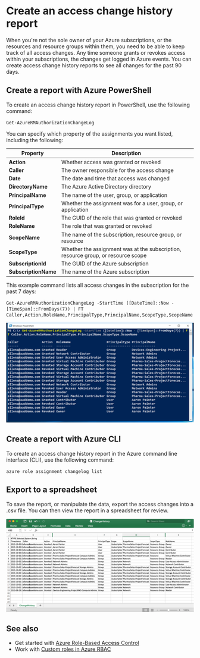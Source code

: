 <properties
	pageTitle="Create an access change history report | Microsoft Azure"
	description="Generate a report that lists all changes in access to your Azure subscriptions with Role-Based Access Control over the past 90 days."
	services="active-directory"
	documentationCenter=""
	authors="kgremban"
	manager="femila"
	editor=""/>

<tags
	ms.service="active-directory"
	ms.devlang="na"
	ms.topic="article"
	ms.tgt_pltfrm="na"
	ms.workload="identity"
	ms.date="04/28/2016"
	ms.author="kgremban"/>

# Create an access change history report

When you're not the sole owner of your Azure subscriptions, or the resources and resource groups within them, you need to be able to keep track of all access changes. Any time someone grants or revokes access within your subscriptions, the changes get logged in Azure events. You can create access change history reports to see all changes for the past 90 days.

## Create a report with Azure PowerShell
To create an access change history report in PowerShell, use the following command:

```
Get-AzureRMAuthorizationChangeLog
```

You can specify which property of the assignments you want listed, including the following:

| Property | Description |
| -------- | ----------- |
| **Action** | Whether access was granted or revoked |
| **Caller** | The owner responsible for the access change |
| **Date** | The date and time that access was changed |
| **DirectoryName** | The Azure Active Directory directory |
| **PrincipalName** | The name of the user, group, or application |
| **PrincipalType** | Whether the assignment was for a user, group, or application |
| **RoleId** | The GUID of the role that was granted or revoked |
| **RoleName** | The role that was granted or revoked |
| **ScopeName** | The name of the subscription, resource group, or resource |
| **ScopeType** | Whether the assignment was at the subscription, resource group, or resource scope |
| **SubscriptionId** | The GUID of the Azure subscription |
| **SubscriptionName** | The name of the Azure subscription |

This example command lists all access changes in the subscription for the past 7 days:

```
Get-AzureRMAuthorizationChangeLog -StartTime ([DateTime]::Now - [TimeSpan]::FromDays(7)) | FT Caller,Action,RoleName,PrincipalType,PrincipalName,ScopeType,ScopeName
```

![PowerShell Get-AzureRMAuthorizationChangeLog - screenshot](./media/role-based-access-control-configure/access-change-history.png)

## Create a report with Azure CLI
To create an access change history report in the Azure command line interface (CLI), use the following command:
```
azure role assignment changelog list
```

## Export to a spreadsheet
To save the report, or manipulate the data, export the access changes into a .csv file. You can then view the report in a spreadsheet for review.

![Changelog viewed as spreadsheet - screenshot](./media/role-based-access-control-configure/change-history-spreadsheet.png)

## See also
- Get started with [Azure Role-Based Access Control](role-based-access-control-configure.md)
- Work with [Custom roles in Azure RBAC](role-based-access-control-custom-roles.md)
